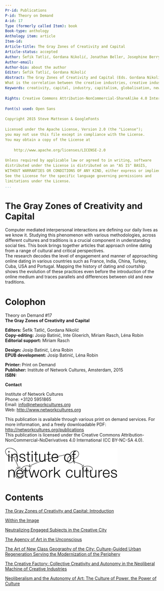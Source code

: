 ```yaml
---
Pr-id: Publications  
P-id: Theory on Demand  
A-id: 17  
Type (formerly called Item): book  
Book-type: anthology  
Anthology item: article  
Item-id:   
Article-title: The Gray Zones of Creativity and Capital  
Article-status: accepted  
Author: Šefik Tatlić, Gordana Nikolić, Jonathan Beller, Josephine Berry Slater, Marc James Léger, Ana Vilenica, Sandi Abram, Irmgard Emmelheinz
Author-email:    
Author-bio: about the author     
Editor: Šefik Tatlić, Gordana Nikolić
Abstract: The Gray Zones of Creativity and Capital (Eds. Gordana Nikolić and Šefik Tatlić) consists of works from a diverse range of authors from around the globe. The collection brings together six essays that offer a critique of the relationship between the creative industries and capital.
What is the correlation between the creative industries, creative industry policies as a global phenomenon and their connection with the new media paradigm? How can the phenomenon be critiqued in the context of the actual, neoliberal, flexible regime of reproduction of capital? This publication treats ‘the networked world’ — its democracies, cognitivities, attention and culture — as a domain wherein forms of the reproduction of capitalism are reorganized and ‘modernized’.
Keywords: creativity, capital, industry, capitalism, globalisation, new media, neoliberal, politics, network, democracy, culture, modernity, hierarchy, exploitation, society, economy, imperalism, colonialism, empire, power, system, gentrification, post-modernism 
  
Rights: Creative Commons Attribution-NonCommercial-ShareAlike 4.0 International (CC-BY-NC-SA 4.0)

Font(s) used: Open Sans

Copyright 2015 Steve Matteson & GoogleFonts

Licensed under the Apache License, Version 2.0 (the "License");
you may not use this file except in compliance with the License.
You may obtain a copy of the License at

    http://www.apache.org/licenses/LICENSE-2.0

Unless required by applicable law or agreed to in writing, software
distributed under the License is distributed on an "AS IS" BASIS,
WITHOUT WARRANTIES OR CONDITIONS OF ANY KIND, either express or implied.
See the License for the specific language governing permissions and
limitations under the License.
...
```


# The Gray Zones of Creativity and Capital

Computer mediated interpersonal interactions are defining our daily lives as we know it. Studying this phenomenon with various methodologies, across different cultures and traditions is a crucial component in understanding social ties. This book brings together articles that approach online dating from a  range of cultural and critical perspectives.<br/>
The research decodes the level of engagement and manner of 
approaching online dating in various countries such as France, India, 
China, Turkey, Cuba, USA and Portugal. Mapping the history of dating and courtship shows the evolution of these practices even before the 
introduction of the online medium and traces parallels and differences between old and new traditions.


# Colophon

Theory on Demand #17  
**The Gray Zones of Creativity and Capital**


**Editors:** Šefik Tatlić, Gordana Nikolić<br/>
**Copy-editing:**  Josip Batinić, Inte Gloerich, Miriam Rasch, Léna Robin<br/>
**Editorial support:** Miriam Rasch<br/>

**Design:** Josip Batinić, Léna Robin
<br/>
**EPUB development:** Josip Batinić, Léna Robin
<br/> 

**Printer:** Print on Demand<br/>
**Publisher:** Institute of Network Cultures, Amsterdam, 2015<br/>
**ISBN:** <br/> 


**Contact**

Institute of Network Cultures<br/> 
Phone: +3120 5951865<br/>
Email: info@networkcultures.org<br/>
Web: <http://www.networkcultures.org><br/>

This publication is available through various print on demand services.
For more information, and a freely downloadable PDF:
<http://networkcultures.org/publications><br/>
This publication is licensed under the Creative Commons Attribution-NonCommercial-NoDerivatives 4.0 International (CC BY-NC-SA 4.0).<br/><br/>
![](imgs/INC-logo.png)


# Contents

<a href="ch004.xhtml">The Gray Zones of Creativity and Capital: Introduction</a><br/>

<a href="ch005.xhtml">Within the Image</a><br/>

<a href="ch006.xhtml">Neutralizing Engaged Subjects in the Creative City</a><br/>

<a href="ch007.xhtml">The Agency of Art in the Unconscious</a><br/>

<a href="ch008.xhtml">The Art of New Class Geography of the City: Culture-Guided
Urban Regeneration Serving the Modernization of the Periphery</a><br/>

<a href="ch009.xhtml">The Creative Factory: Collective Creativity and Autonomy
in the Neoliberal Machine of Creative Industries</a><br/>

<a href="ch010.xhtml">Neoliberalism and the Autonomy of Art: The Culture of Power, the Power of Culture</a><br/><br/>